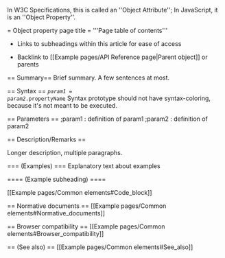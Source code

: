 In W3C Specifications, this is called an ''Object Attribute''; In JavaScript, it is an ''Object Property''. 

= Object property page title =
'''Page table of contents'''
* Links to subheadings within this article for ease of access

* Backlink to [[Example pages/API Reference page|Parent object]] or parents

== Summary==
Brief summary. A few sentences at most.

== Syntax ==
<code><var>param1</var> = <var>param2</var>.propertyName</code>
Syntax prototype should not have syntax-coloring, because it's not meant to be executed.

== Parameters ==
;param1
: definition of param1
;param2
: definition of param2

== Description/Remarks ==

Longer description, multiple paragraphs.

=== (Examples) ===
Explanatory text about examples

==== (Example subheading) ====

[[Example pages/Common elements#Code_block]]

== Normative documents ==
[[Example pages/Common elements#Normative_documents]]

== Browser compatibility ==
[[Example pages/Common elements#Browser_compatibility]]

== (See also) ==
[[Example pages/Common elements#See_also]]